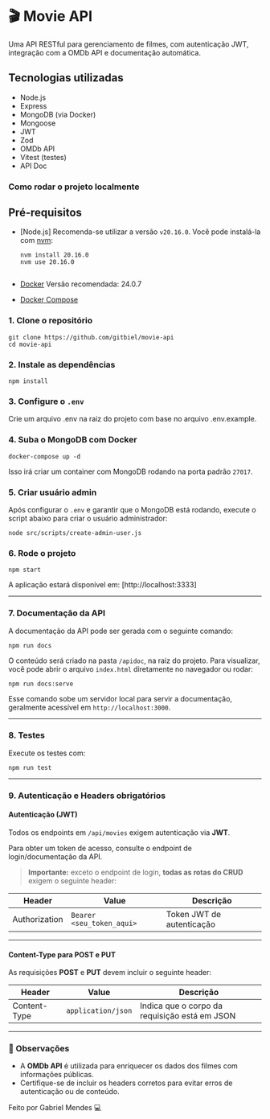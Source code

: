 # 🎬 Movie API

Uma API RESTful para gerenciamento de filmes, com autenticação JWT, integração com a OMDb API e documentação automática.

##  Tecnologias utilizadas

- Node.js
- Express
- MongoDB (via Docker)
- Mongoose
- JWT
- Zod
- OMDb API
- Vitest (testes)
- API Doc

###  Como rodar o projeto localmente

##  Pré-requisitos

- [Node.js]
  Recomenda-se utilizar a versão `v20.16.0`. Você pode instalá-la com [nvm](https://github.com/nvm-sh/nvm):

  ```
  nvm install 20.16.0
  nvm use 20.16.0


- [Docker](https://www.docker.com/)
  Versão recomendada: 24.0.7

- [Docker Compose](https://docs.docker.com/compose/)

### 1. Clone o repositório

```
git clone https://github.com/gitbiel/movie-api
cd movie-api
```

### 2. Instale as dependências

```
npm install
```

### 3. Configure o `.env`

Crie um arquivo .env na raiz do projeto com base no arquivo .env.example.

### 4. Suba o MongoDB com Docker

```
docker-compose up -d
```

Isso irá criar um container com MongoDB rodando na porta padrão `27017`.

### 5. Criar usuário admin

Após configurar o `.env` e garantir que o MongoDB está rodando, execute o script abaixo para criar o usuário administrador:
```
node src/scripts/create-admin-user.js
```

### 6. Rode o projeto

```
npm start
```

A aplicação estará disponível em: [http://localhost:3333]

---

### 7. Documentação da API

A documentação da API pode ser gerada com o seguinte comando:

```
npm run docs
```

O conteúdo será criado na pasta `/apidoc`, na raiz do projeto. Para visualizar, você pode abrir o arquivo `index.html` diretamente no navegador ou rodar:

```
npm run docs:serve
```

Esse comando sobe um servidor local para servir a documentação, geralmente acessível em `http://localhost:3000`.

---

### 8. Testes

Execute os testes com:

```
npm run test
```

---

### 9. Autenticação e Headers obrigatórios

#### Autenticação (JWT)

Todos os endpoints em `/api/movies` exigem autenticação via **JWT**.

Para obter um token de acesso, consulte o endpoint de login/documentação da API.

> **Importante:** exceto o endpoint de login, **todas as rotas do CRUD** exigem o seguinte header:

| Header        | Value                      | Descrição                     |
|---------------|----------------------------|-------------------------------|
| Authorization | `Bearer <seu_token_aqui>`  | Token JWT de autenticação     |

---

#### Content-Type para POST e PUT

As requisições **POST** e **PUT** devem incluir o seguinte header:

| Header        | Value                | Descrição                                     |
|---------------|----------------------|-----------------------------------------------|
| Content-Type  | `application/json`   | Indica que o corpo da requisição está em JSON |

---

### 📌 Observações

- A **OMDb API** é utilizada para enriquecer os dados dos filmes com informações públicas.
- Certifique-se de incluir os headers corretos para evitar erros de autenticação ou de conteúdo.


Feito por Gabriel Mendes 💻
